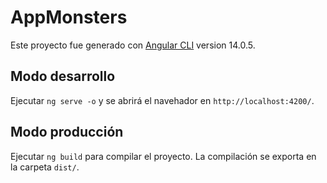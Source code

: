 # AppMonsters

Este proyecto fue generado con [Angular CLI](https://github.com/angular/angular-cli) version 14.0.5.

## Modo desarrollo

Ejecutar `ng serve -o` y se abrirá el navehador en `http://localhost:4200/`.

## Modo producción

Ejecutar `ng build` para compilar el proyecto. La compilación se exporta en la carpeta `dist/`.

